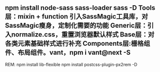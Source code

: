 npm install node-sass sass-loader sass -D
Tools层：mixin + function 引入SassMagic工具库，对SassMagic瘦身，定制化需要的功能
Generic层：引入normalize.css，重置浏览器默认样式
Base层：对各类元素基础样式进行补充
Components层:栅格组件、布局组件。vant，npm i vant@next -S
--------------------------------------------------------
REM: 
npm install lib-flexible
npm install postcss-plugin-px2rem -D